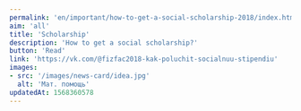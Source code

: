 ```yaml
---
permalink: 'en/important/how-to-get-a-social-scholarship-2018/index.html'
aim: 'all'
title: 'Scholarship'
description: 'How to get a social scholarship?'
button: 'Read'
link: 'https://vk.com/@fizfac2018-kak-poluchit-socialnuu-stipendiu'
images:
- src: '/images/news-card/idea.jpg'
  alt: 'Мат. помощь'
updatedAt: 1568360578
---
```


